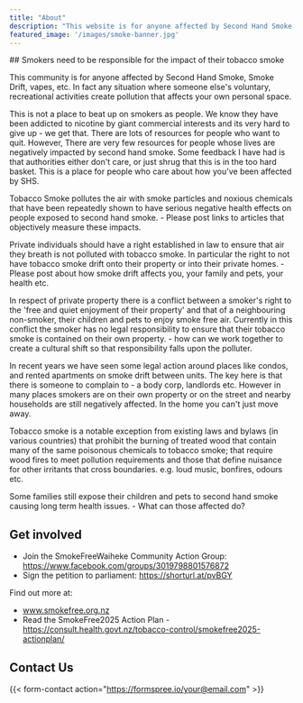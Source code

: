 ```yaml
---
title: "About"
description: "This website is for anyone affected by Second Hand Smoke, Tobacco Smoke Drift, and Vapes. Any situation where someone else's voluntary, recreational activities create pollution that affects your own personal space."
featured_image: '/images/smoke-banner.jpg'
---
```

<div class="nested-links f5 lh-copy nested-copy-line-height">
## Smokers need to be responsible for the impact of their tobacco smoke

This community is for anyone affected by Second Hand Smoke, Smoke Drift, vapes, etc. In fact any situation where someone else's voluntary, recreational activities create pollution that affects your own personal space.

This is not a place to beat up on smokers as people. We know they have been addicted to nicotine by giant commercial interests and its very hard to give up - we get that. There are lots of resources for people who want to quit. However, There are very few resources for people whose lives are negatively impacted by second hand smoke. Some feedback I have had is that authorities either don't care, or just shrug that this is in the too hard basket. This is a place for people who care about how you've been affected by SHS.

Tobacco Smoke pollutes the air with smoke particles and noxious chemicals that have been repeatedly shown to have serious negative health effects on people exposed to second hand smoke. - Please post links to articles that objectively measure these impacts.

Private individuals should have a right established in law to ensure that air they breath is not polluted with tobacco smoke. In particular the right to not have tobacco smoke drift onto their property or into their private homes. - Please post about how smoke drift affects you, your family and pets, your health etc.

In respect of private property there is a conflict between a smoker's right to the 'free and quiet enjoyment of their property' and that of a neighbouring non-smoker, their children and pets to enjoy smoke free air. Currently in this conflict the smoker has no legal responsibility to ensure that their tobacco smoke is contained on their own property. - how can we work together to create a cultural shift so that responsibility falls upon the polluter.

In recent years we have seen some legal action around places like condos, and rented apartments on smoke drift between units. The key here is that there is someone to complain to - a body corp, landlords etc. However in many places smokers are on their own property or on the street and nearby households are still negatively affected. In the home you can't just move away.

Tobacco smoke is a notable exception from existing laws and bylaws (in various countries) that prohibit the burning of treated wood that contain many of the same poisonous chemicals to tobacco smoke; that require wood fires to meet pollution requirements and those that define nuisance for other irritants that cross boundaries. e.g. loud music, bonfires, odours etc.

Some families still expose their children and pets to second hand smoke causing long term health issues. - What can those affected do?

## Get involved

* Join the SmokeFreeWaiheke Community Action Group: https://www.facebook.com/groups/3019798801576872
* Sign the petition to parliament: https://shorturl.at/pvBGY

Find out more at:

* www.smokefree.org.nz
* Read the SmokeFree2025 Action Plan - https://consult.health.govt.nz/tobacco-control/smokefree2025-actionplan/
  
## Contact Us

{{< form-contact action="https://formspree.io/your@email.com" >}}
</div>